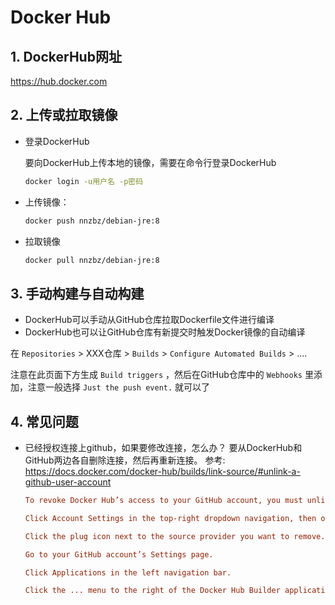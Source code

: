 # Docker Hub

## 1. DockerHub网址

<https://hub.docker.com>

## 2. 上传或拉取镜像

- 登录DockerHub

    要向DockerHub上传本地的镜像，需要在命令行登录DockerHub

    ```sh
    docker login -u用户名 -p密码
    ```

- 上传镜像：

    ```sh
    docker push nnzbz/debian-jre:8
    ```

- 拉取镜像

    ```sh
    docker pull nnzbz/debian-jre:8
    ```

## 3. 手动构建与自动构建

- DockerHub可以手动从GitHub仓库拉取Dockerfile文件进行编译
- DockerHub也可以让GitHub仓库有新提交时触发Docker镜像的自动编译

在 `Repositories` > XXX仓库 > `Builds` > `Configure Automated Builds` > ....

注意在此页面下方生成 `Build triggers` ，然后在GitHub仓库中的 `Webhooks` 里添加，注意一般选择 `Just the push event.` 就可以了

## 4. 常见问题

- 已经授权连接上github，如果要修改连接，怎么办？
  要从DockerHub和GitHub两边各自删除连接，然后再重新连接。
  参考: <https://docs.docker.com/docker-hub/builds/link-source/#unlink-a-github-user-account>

    ```ini
    To revoke Docker Hub’s access to your GitHub account, you must unlink it both from Docker Hub, and from your GitHub account.

    Click Account Settings in the top-right dropdown navigation, then open the Linked Accounts section.

    Click the plug icon next to the source provider you want to remove.

    Go to your GitHub account’s Settings page.

    Click Applications in the left navigation bar.

    Click the ... menu to the right of the Docker Hub Builder application and select Revoke.
    ```
